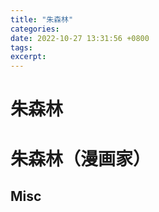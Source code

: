 ```yaml
---
title: "朱森林"
categories: 
date: 2022-10-27 13:31:56 +0800
tags: 
excerpt: 
---
```


# 朱森林




# 朱森林（漫画家）





## Misc



